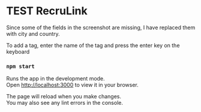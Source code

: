# TEST RecruLink

Since some of the fields in the screenshot are missing, I have replaced them with city and country.

To add a tag, enter the name of the tag and press the enter key on the keyboard




### `npm start`

Runs the app in the development mode.\
Open [http://localhost:3000](http://localhost:3000) to view it in your browser.

The page will reload when you make changes.\
You may also see any lint errors in the console.


